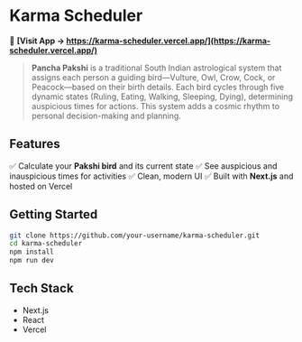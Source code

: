 # Karma Scheduler

🌿 **[Visit App → https://karma-scheduler.vercel.app/](https://karma-scheduler.vercel.app/)**

> **Pancha Pakshi** is a traditional South Indian astrological system that assigns each person a guiding bird—Vulture, Owl, Crow, Cock, or Peacock—based on their birth details.
> Each bird cycles through five dynamic states (Ruling, Eating, Walking, Sleeping, Dying), determining auspicious times for actions. This system adds a cosmic rhythm to personal
> decision-making and planning.

## Features

✅ Calculate your **Pakshi bird** and its current state ✅ See auspicious and inauspicious times for activities ✅ Clean, modern UI ✅ Built with **Next.js** and hosted on Vercel

## Getting Started

```bash
git clone https://github.com/your-username/karma-scheduler.git
cd karma-scheduler
npm install
npm run dev
```

## Tech Stack

-   Next.js
-   React
-   Vercel
